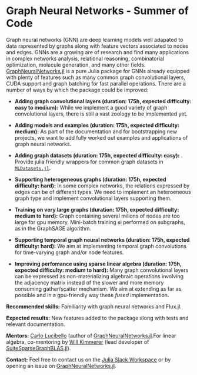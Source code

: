 # Graph Neural Networks - Summer of Code

Graph neural networks (GNN) are deep learning models well adapated to data  rapresented by graphs along with feature vectors associated to nodes and edges. 
GNNs are a growing are of research and find many applications in complex networks analysis, relational reasoning, combinatorial optimization, molecule generation, and many other fields. 
[GraphNeuralNetworks.jl](https://github.com/CarloLucibello/GraphNeuralNetworks.jl) is a pure Julia package for GNNs already equipped with plenty of features such as many common graph convolutional layers, CUDA support and graph batching for fast parallel operations. There are a number of ways by which the package could be improved:

- **Adding graph convolutional layers (duration: 175h, expected difficulty: easy to medium):**
While we implement a good variety of graph convolutional layers, there is still a vast zoology to be implemented yet.

- **Adding models and examples (duration: 175h, expected difficulty: medium):**
As part of the documentation and for bootstrapping new projects, 
we want to add fully worked out examples and applications of graph neural networks.

- **Adding graph datasets (duration: 175h, expected difficulty: easy):**
. Provide julia friendly wrappers for common graph datasets in [`MLDatasets.jl`](https://github.com/JuliaML/MLDatasets.jl).

- **Supporting heterogeneous graphs (duration: 175h, expected difficulty: hard):**
In some complex networks, the relations expressed by edges can be of different types.
We need to implement an heteroeneous graph type and implement convolutional layers supporting them. 

- **Training on very large graphs (duration: 175h, expected difficulty: medium to hard):**
Graph containing several milions of nodes are too large for gpu memory. Mini-batch training si performed on subgraphs, as in the GraphSAGE algorithm.

- **Supporting temporal graph neural networks (duration: 175h, expected difficulty: hard):**
We aim at implementing temporal graph convolutions for time-varying graph and/or node features.

- **Improving perfomance using sparse linear algebra (duration: 175h, expected difficulty: medium to hard):** 
Many graph convolutional layers can be expressed as non-materializing algebraic operations involving the adjacency matrix instead of the slower and more memory consuming gather/scatter mechanism. We aim at extending as far as possible and in a gpu-friendly way these *fused* implementation.

**Recommended skills:** Familiarity with graph neural networks and Flux.jl.

**Expected results:** New features added to the package along with tests and relevant documentation.

**Mentors:** [Carlo Lucibello](https://github.com/CarloLucibello) (author of [GraphNeuralNetworks.jl](https://github.com/CarloLucibello/GraphNeuralNetworks.jl).For linear algebra, co-mentoring by [Will Kimmerer](https://github.com/Wimmerer) (lead developer of [SuiteSparseGraphBLAS.jl](https://github.com/JuliaSparse/SuiteSparseGraphBLAS.jl)).

**Contact:** Feel free to contact us on the [Julia Slack Workspace](https://julialang.slack.com/) or by opening an issue on [GraphNeuralNetworks.jl](https://github.com/CarloLucibello/GraphNeuralNetworks.jl).
